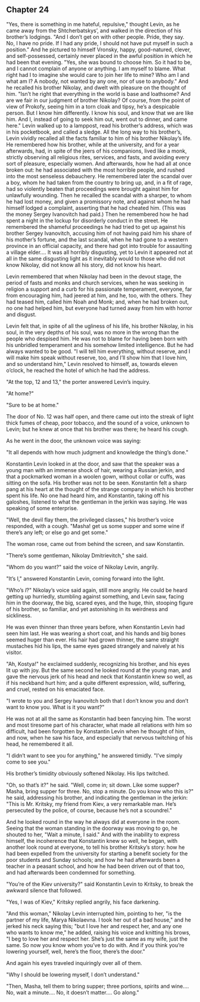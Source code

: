 ## Chapter 24


"Yes, there is something in me hateful, repulsive," thought Levin, as he
came away from the Shtcherbatskys’, and walked in the direction of his
brother’s lodgings. "And I don’t get on with other people. Pride, they
say. No, I have no pride. If I had any pride, I should not have put
myself in such a position." And he pictured to himself Vronsky, happy,
good-natured, clever, and self-possessed, certainly never placed in the
awful position in which he had been that evening. "Yes, she was bound to
choose him. So it had to be, and I cannot complain of anyone or
anything. I am myself to blame. What right had I to imagine she would
care to join her life to mine? Who am I and what am I? A nobody, not
wanted by any one, nor of use to anybody." And he recalled his brother
Nikolay, and dwelt with pleasure on the thought of him. "Isn’t he right
that everything in the world is base and loathsome? And are we fair in
our judgment of brother Nikolay? Of course, from the point of view of
Prokofy, seeing him in a torn cloak and tipsy, he’s a despicable person.
But I know him differently. I know his soul, and know that we are like
him. And I, instead of going to seek him out, went out to dinner, and
came here." Levin walked up to a lamppost, read his brother’s address,
which was in his pocketbook, and called a sledge. All the long way to
his brother’s, Levin vividly recalled all the facts familiar to him of
his brother Nikolay’s life. He remembered how his brother, while at the
university, and for a year afterwards, had, in spite of the jeers of his
companions, lived like a monk, strictly observing all religious rites,
services, and fasts, and avoiding every sort of pleasure, especially
women. And afterwards, how he had all at once broken out: he had
associated with the most horrible people, and rushed into the most
senseless debauchery. He remembered later the scandal over a boy, whom
he had taken from the country to bring up, and, in a fit of rage, had so
violently beaten that proceedings were brought against him for
unlawfully wounding. Then he recalled the scandal with a sharper, to
whom he had lost money, and given a promissory note, and against whom he
had himself lodged a complaint, asserting that he had cheated him. (This
was the money Sergey Ivanovitch had paid.) Then he remembered how he had
spent a night in the lockup for disorderly conduct in the street. He
remembered the shameful proceedings he had tried to get up against his
brother Sergey Ivanovitch, accusing him of not having paid him his share
of his mother’s fortune, and the last scandal, when he had gone to a
western province in an official capacity, and there had got into trouble
for assaulting a village elder.... It was all horribly disgusting, yet
to Levin it appeared not at all in the same disgusting light as it
inevitably would to those who did not know Nikolay, did not know all his
story, did not know his heart.

Levin remembered that when Nikolay had been in the devout stage, the
period of fasts and monks and church services, when he was seeking in
religion a support and a curb for his passionate temperament, everyone,
far from encouraging him, had jeered at him, and he, too, with the
others. They had teased him, called him Noah and Monk; and, when he had
broken out, no one had helped him, but everyone had turned away from him
with horror and disgust.

Levin felt that, in spite of all the ugliness of his life, his brother
Nikolay, in his soul, in the very depths of his soul, was no more in the
wrong than the people who despised him. He was not to blame for having
been born with his unbridled temperament and his somehow limited
intelligence. But he had always wanted to be good. "I will tell him
everything, without reserve, and I will make him speak without reserve,
too, and I’ll show him that I love him, and so understand him," Levin
resolved to himself, as, towards eleven o’clock, he reached the hotel of
which he had the address.

"At the top, 12 and 13," the porter answered Levin’s inquiry.

"At home?"

"Sure to be at home."

The door of No. 12 was half open, and there came out into the streak of
light thick fumes of cheap, poor tobacco, and the sound of a voice,
unknown to Levin; but he knew at once that his brother was there; he
heard his cough.

As he went in the door, the unknown voice was saying:

"It all depends with how much judgment and knowledge the thing’s done."

Konstantin Levin looked in at the door, and saw that the speaker was a
young man with an immense shock of hair, wearing a Russian jerkin, and
that a pockmarked woman in a woolen gown, without collar or cuffs, was
sitting on the sofa. His brother was not to be seen. Konstantin felt a
sharp pang at his heart at the thought of the strange company in which
his brother spent his life. No one had heard him, and Konstantin, taking
off his galoshes, listened to what the gentleman in the jerkin was
saying. He was speaking of some enterprise.

"Well, the devil flay them, the privileged classes," his brother’s voice
responded, with a cough. "Masha! get us some supper and some wine if
there’s any left; or else go and get some."

The woman rose, came out from behind the screen, and saw Konstantin.

"There’s some gentleman, Nikolay Dmitrievitch," she said.

"Whom do you want?" said the voice of Nikolay Levin, angrily.

"It’s I," answered Konstantin Levin, coming forward into the light.

"Who’s _I_?" Nikolay’s voice said again, still more angrily. He could be
heard getting up hurriedly, stumbling against something, and Levin saw,
facing him in the doorway, the big, scared eyes, and the huge, thin,
stooping figure of his brother, so familiar, and yet astonishing in its
weirdness and sickliness.

He was even thinner than three years before, when Konstantin Levin had
seen him last. He was wearing a short coat, and his hands and big bones
seemed huger than ever. His hair had grown thinner, the same straight
mustaches hid his lips, the same eyes gazed strangely and naively at his
visitor.

"Ah, Kostya!" he exclaimed suddenly, recognizing his brother, and his
eyes lit up with joy. But the same second he looked round at the young
man, and gave the nervous jerk of his head and neck that Konstantin knew
so well, as if his neckband hurt him; and a quite different expression,
wild, suffering, and cruel, rested on his emaciated face.

"I wrote to you and Sergey Ivanovitch both that I don’t know you and
don’t want to know you. What is it you want?"

He was not at all the same as Konstantin had been fancying him. The
worst and most tiresome part of his character, what made all relations
with him so difficult, had been forgotten by Konstantin Levin when he
thought of him, and now, when he saw his face, and especially that
nervous twitching of his head, he remembered it all.

"I didn’t want to see you for anything," he answered timidly. "I’ve
simply come to see you."

His brother’s timidity obviously softened Nikolay. His lips twitched.

"Oh, so that’s it?" he said. "Well, come in; sit down. Like some supper?
Masha, bring supper for three. No, stop a minute. Do you know who this
is?" he said, addressing his brother, and indicating the gentleman in
the jerkin: "This is Mr. Kritsky, my friend from Kiev, a very remarkable
man. He’s persecuted by the police, of course, because he’s not a
scoundrel."

And he looked round in the way he always did at everyone in the room.
Seeing that the woman standing in the doorway was moving to go, he
shouted to her, "Wait a minute, I said." And with the inability to
express himself, the incoherence that Konstantin knew so well, he began,
with another look round at everyone, to tell his brother Kritsky’s
story: how he had been expelled from the university for starting a
benefit society for the poor students and Sunday schools; and how he had
afterwards been a teacher in a peasant school, and how he had been
driven out of that too, and had afterwards been condemned for something.

"You’re of the Kiev university?" said Konstantin Levin to Kritsky, to
break the awkward silence that followed.

"Yes, I was of Kiev," Kritsky replied angrily, his face darkening.

"And this woman," Nikolay Levin interrupted him, pointing to her, "is
the partner of my life, Marya Nikolaevna. I took her out of a bad
house," and he jerked his neck saying this; "but I love her and respect
her, and any one who wants to know me," he added, raising his voice and
knitting his brows, "I beg to love her and respect her. She’s just the
same as my wife, just the same. So now you know whom you’ve to do with.
And if you think you’re lowering yourself, well, here’s the floor,
there’s the door."

And again his eyes traveled inquiringly over all of them.

"Why I should be lowering myself, I don’t understand."

"Then, Masha, tell them to bring supper; three portions, spirits and
wine.... No, wait a minute.... No, it doesn’t matter.... Go along."



